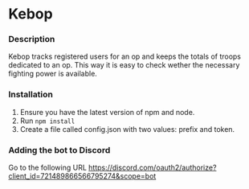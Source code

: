 # Kebop

### Description
Kebop tracks registered users for an op and keeps the totals of troops dedicated to an op. This way it is easy to check wether the necessary fighting power is available.

### Installation
1. Ensure you have the latest version of npm and node.
2. Run `npm install`
3. Create a file called config.json with two values: prefix and token.

### Adding the bot to Discord
Go to the following URL
https://discord.com/oauth2/authorize?client_id=721489866566795274&scope=bot
